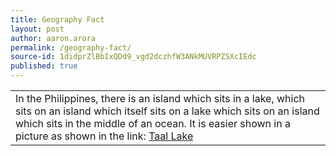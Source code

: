 ```yaml
---
title: Geography Fact
layout: post
author: aaron.arora
permalink: /geography-fact/
source-id: 1didprZlBbIxQDd9_vgd2dczhfW3ANkMUVRPZSXcIEdc
published: true
---
```

<table>
  <tr>
    <td>In the Philippines, there is an island which sits in a lake, which sits on an island which itself sits on a lake which sits on an island which sits in the middle of an ocean. It is easier shown in a picture as shown in the link:
    <a href="http://1.bp.blogspot.com/_1yyC98bazlc/Sd1WSYXMZHI/AAAAAAAAAi4/LymnP6uG6-4/s400/Map,+satellite.jpg">Taal Lake</td>
  </tr>
</table>




